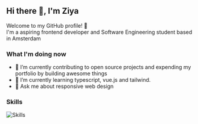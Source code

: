 ## Hi there 👋, I'm Ziya

Welcome to my GitHub profile! 🌟 <br>
I'm a aspiring frontend developer and Software Engineering student based in Amsterdam

### What I'm doing now

- 🔭 I’m currently contributing to open source projects and expending my portfolio by building awesome things
- 🌱 I’m currently learning typescript, vue.js and tailwind.
- 💬 Ask me about responsive web design

### Skills
![Skills](https://skillicons.dev/icons?i=java,js,css,html,bootstrap,wordpress,mysql,git,figma)
